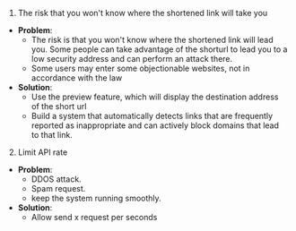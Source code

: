 1. The risk that you won't know where the shortened link will take you
- **Problem**:
  - The risk is that you won't know where the shortened link will lead you. Some people can take advantage of the shorturl to lead you to a low security address and can perform an attack there.
  - Some users may enter some objectionable websites, not in accordance with the law
- **Solution**:
  - Use the preview feature, which will display the destination address of the short url
  - Build a system that automatically detects links that are frequently reported as inappropriate and can actively block domains that lead to that link.
2. Limit API rate
- **Problem**:
  - DDOS attack.
  - Spam request.
  - keep the system running smoothly.
- **Solution**:
  - Allow send x request per seconds

